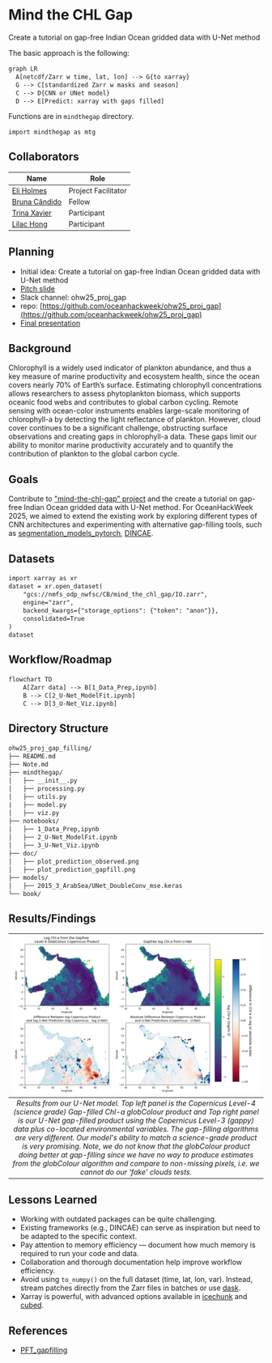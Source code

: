 # Mind the CHL Gap

Create a tutorial on gap-free Indian Ocean gridded data with U-Net method


The basic approach is the following:
```mermaid
graph LR
  A[netcdf/Zarr w time, lat, lon] --> G{to xarray}
  G --> C[standardized Zarr w masks and season]
  C --> D{CNN or UNet model}
  D --> E[Predict: xarray with gaps filled]
```

Functions are in `mindthegap` directory.
```
import mindthegap as mtg
```

## Collaborators

| Name                | Role                |
|---------------------|---------------------|
| [Eli Holmes](https://github.com/eeholmes)      | Project Facilitator |
| [Bruna Cândido](https://github.com/brunacandido)       | Fellow         |
| [Trina Xavier](https://github.com/trinaxavier2001)       | Participant         |
| [Lilac Hong](https://github.com/LilacHo) | Participant |



## Planning

* Initial idea: Create a tutorial on gap-free Indian Ocean gridded data with U-Net method
* [Pitch slide](https://docs.google.com/presentation/d/14JyNPC2JicP1IkHbWcDI0xt0FRbDmtdW4NTQo8wN80M/edit?slide=id.g37b3811c38a_11_5#slide=id.g37b3811c38a_11_5)
* Slack channel: ohw25_proj_gap
* repo: [https://github.com/oceanhackweek/ohw25_proj_gap](https://github.com/oceanhackweek/ohw25_proj_gap)
* [Final presentation](https://gamma.app/docs/Daily-Gap-Filled-Chlorophyll-a-Datasets-Using-Deep-Neural-Network-ozsc5xmxri96od1?mode=doc)

## Background
Chlorophyll is a widely used indicator of plankton abundance, and thus a key measure of marine productivity and ecosystem health, since the ocean covers nearly 70% of Earth’s surface. Estimating chlorophyll concentrations allows researchers to assess phytoplankton biomass, which supports oceanic food webs and contributes to global carbon cycling. Remote sensing with ocean-color instruments enables large-scale monitoring of chlorophyll-a by detecting the light reflectance of plankton. However, cloud cover continues to be a significant challenge, obstructing surface observations and creating gaps in chlorophyll-a data. These gaps limit our ability to monitor marine productivity accurately and to quantify the contribution of plankton to the global carbon cycle.

## Goals
Contribute to ["mind-the-chl-gap" project](https://github.com/ocean-satellite-tools/mind-the-chl-gap/tree/main) and the create a tutorial on gap-free Indian Ocean gridded data with U-Net method.
For OceanHackWeek 2025, we aimed to extend the existing work by exploring different types of CNN architectures and experimenting with alternative gap-filling tools, such as [segmentation_models_pytorch](https://github.com/qubvel-org/segmentation_models.pytorch), [DINCAE](https://github.com/gher-uliege/DINCAE.jl/tree/main).


## Datasets

```
import xarray as xr
dataset = xr.open_dataset(
    "gcs://nmfs_odp_nwfsc/CB/mind_the_chl_gap/IO.zarr",
    engine="zarr",
    backend_kwargs={"storage_options": {"token": "anon"}},
    consolidated=True
)
dataset
```

## Workflow/Roadmap
```mermaid
flowchart TD
    A[Zarr data] --> B[1_Data_Prep,ipynb]
    B --> C[2_U-Net_ModelFit.ipynb]
    C --> D[3_U-Net_Viz.ipynb]
```

## Directory Structure
```
ohw25_proj_gap_filling/
├── README.md
├── Note.md
├── mindthegap/
│   ├── __init__.py
│   ├── processing.py
│   ├── utils.py
|   ├── model.py
│   ├── viz.py
├── notebooks/
│   ├── 1_Data_Prep,ipynb
│   ├── 2_U-Net_ModelFit.ipynb
│   ├── 3_U-Net_Viz.ipynb
├── doc/
│   ├── plot_prediction_observed.png
│   ├── plot_prediction_gapfill.png
├── models/
│   ├── 2015_3_ArabSea/UNet_DoubleConv_mse.keras
└── book/
```

## Results/Findings
| <img width="623" alt="image" src="https://github.com/LilacHo/ohw25_proj_gap_filling/blob/main/doc/plot_prediction_gapfill.png"> | 
|:--:| 
| *Results from our U-Net model. Top left panel is the Copernicus Level-4 (science grade) Gap-filled Chl-a globColour product and Top right panel is our U-Net gap-filled product using the Copernicus Level-3 (gappy) data plus co-located environmental variables. The gap-filling algorithms are very different. Our model's ability to match a science-grade product is very promising. Note, we do not know that the globColour product doing better at gap-filling since we have no way to produce estimates from the globColour algorithm and compare to non-missing pixels, i.e. we cannot do our 'fake' clouds tests.* |

## Lessons Learned
* Working with outdated packages can be quite challenging.
* Existing frameworks (e.g., DINCAE) can serve as inspiration but need to be adapted to the specific context.
* Pay attention to memory efficiency — document how much memory is required to run your code and data.
* Collaboration and thorough documentation help improve workflow efficiency.
* Avoid using `to_numpy()` on the full dataset (time, lat, lon, var). Instead, stream patches directly from the Zarr files in batches or use [dask](https://www.dask.org/).
* Xarray is powerful, with advanced options available in [icechunk](https://github.com/earth-mover/icechunk) and [cubed](https://www.youtube.com/watch?v=HUFY2EFc6zs).

## References
* [PFT_gapfilling](https://github.com/EhsanMehdipour/PFT_gapfilling)



